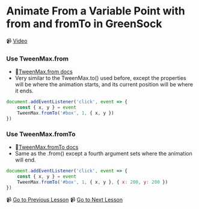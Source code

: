 # Animate From a Variable Point with from and fromTo in GreenSock

📹 [Video](https://egghead.io/lessons/greensock-animate-from-a-variable-point-with-from-and-fromto-in-greensock)

### Use TweenMax.from
- 🤔[TweenMax.from docs](https://greensock.com/docs/v2/TweenMax/static.from())
- Very similar to the TweenMax.to() used before, except the properties will be where the animation starts, and its current position will be where it ends.
```js
document.addEventListener('click', event => {
    const { x, y } = event
    TweenMax.fromTo('#box', 1, { x, y })
})
```

### Use TweenMax.fromTo
- 🤔[TweenMax.fromTo docs](https://greensock.com/docs/v2/TweenMax/static.fromTo())
- Same as the .from() except a fourth argument sets where the animation will end.
```js
document.addEventListener('click', event => {
    const { x, y } = event
    TweenMax.fromTo('#box', 1, { x, y }, { x: 200, y: 200 })
})
```

📹 [Go to Previous Lesson](https://egghead.io/lessons/greensock-manually-control-the-animation-with-progress-in-greensock)
📹 [Go to Next Lesson](https://egghead.io/lessons/greensock-control-an-array-of-elements-with-the-same-animation-in-greensock)